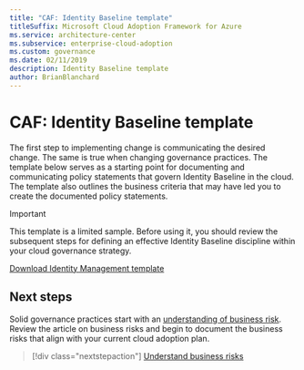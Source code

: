 ```yaml
---
title: "CAF: Identity Baseline template"
titleSuffix: Microsoft Cloud Adoption Framework for Azure
ms.service: architecture-center
ms.subservice: enterprise-cloud-adoption
ms.custom: governance
ms.date: 02/11/2019
description: Identity Baseline template
author: BrianBlanchard
---
```


# CAF: Identity Baseline template

The first step to implementing change is communicating the desired change. The same is true when changing governance practices. The template below serves as a starting point for documenting and communicating policy statements that govern Identity Baseline in the cloud. The template also outlines the business criteria that may have led you to create the documented policy statements.

> [!IMPORTANT]
> This template is a limited sample. Before using it, you should review the subsequent steps for defining an effective Identity Baseline discipline within your cloud governance strategy.

<!-- markdownlint-disable MD033 -->

 <a href="https://archcenter.blob.core.windows.net/cdn/fusion/governance/Identity Management Template.docx">Download Identity Management template</a>

<!-- markdownlint-enable MD033 -->

## Next steps

Solid governance practices start with an [understanding of business risk](./business-risks.md). Review the article on business risks and begin to document the business risks that align with your current cloud adoption plan.

> [!div class="nextstepaction"]
> [Understand business risks](./business-risks.md)
